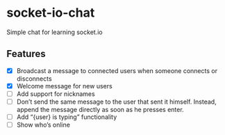 # socket-io-chat
Simple chat for learning socket.io

## Features
- [x] Broadcast a message to connected users when someone connects or disconnects
- [x] Welcome message for new users
- [ ] Add support for nicknames
- [ ] Don’t send the same message to the user that sent it himself. Instead, append the message directly as soon as he presses enter.
- [ ] Add “{user} is typing” functionality
- [ ] Show who’s online
